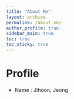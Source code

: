 ```yaml
---
title: "About Me"
layout: archive
permalink: /about_me/
author_profile: true
sidebar_main: true
toc: true
toc_sticky: true
---
```



# Profile


- Name : Jihoon, Jeong

